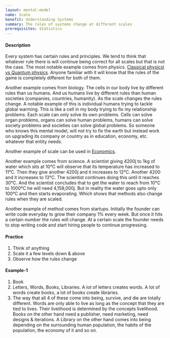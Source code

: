 ```yaml
---
layout: mental-model
name: Scale
benefit: Understanding Systems
summary: The rules of systems change at different scales
prerequisites: Statistics
---
```


#### Description

Every system has certain rules and principles. We tend to think that whatever rule there is will continue being correct for all scales but that is not the case. The most notable example comes from physics. [Classical physicsl vs Quantum physics](https://i.pinimg.com/originals/cb/36/fd/cb36fdd89caeb75faf21ceef83694cc6.jpg). Anyone familiar with it will know that the rules of the game is completely different for both of them. 

Another example comes from biology. The cells in our body live by different rules than us humans. And us humans live by different rules than human societies (companies, countries, humanity). As the scale changes the rules change. A notable example of this is individual humans trying to tackle global warming. This is like a cell in my body trying to fix my relationship problems. Each scale can only solve its own problems. Cells can solve organ problems, organs can solve human problems, humans can solve society problems and societies can solve global problems. So someone who knows this mental model, will not try to fix the earth but instead work on upgrading its company or country as in education, economy, etc. whatever that entity needs. 

Another example of scale can be used in [Economics](https://lh6.googleusercontent.com/i3GmrJRKO_BdPcNHrV81hEvUItbUVMbk-yNDgkpgdmRaH5bCuH7d3eUdqWWCGCbdhSxqPZh-qDLsoXKKaKGOirE2RAJRESdQcXBuaU_Jgdi2sbmkoPoCk_JpbA8zfiVZw_0B9_Ik).

Another example comes from science. A scientist giving 4200j to 1kg of water which sits at 10°C will observe that its temperature has increased to 11°C. Then they give another 4200j and it increases to 12°C. Another 4200 and it increases to 13°C. The scientist continues doing this until it reaches 30°C. And the scientist concludes that to get the water to reach from 10°C to 1000°C he will need 4,158,000j. But in reality the water goes upto only 100°C and then starts evaporating. Which shows that methods also change rules when they are scaled. 

Another example of method comes from startups. Initially the founder can write code everyday to grow their company 1% every week. But once it hits a certain number the rules will change. At a certain scale the founder needs to stop writing code and start hiring people to continue progressing.

#### Practice

1. Think of anything
2. Scale it a few levels down & above
3. Observe how the rules change

#### Example-1

1. Book
2. Letters, Words, Books, Libraries. A lot of letters creates words. A lot of words create books, a lot of books create libraries.
3. The way that all 4 of these come into being, survive, and die are totally different. Words are only able to live as long as the concept that they are tied to lives. Their livelihood is determined by the concepts livelihood. Books on the other hand need a publisher, need marketing, need designs & iterations. A Library on the other hand comes into being depending on the surrounding human population, the habits of the population, the economy of it and so on. 


<!-- #### Extra -->

